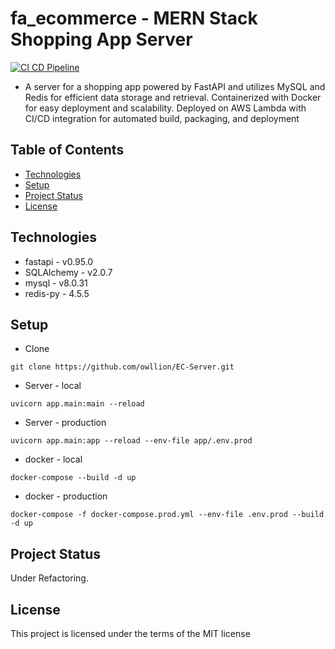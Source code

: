 ﻿# fa_ecommerce - MERN Stack Shopping App Server
 
[![CI CD Pipeline](https://github.com/owllion/fa_ecommerce/actions/workflows/main.yml/badge.svg)](https://github.com/owllion/fa_ecommerce/actions/workflows/main.yml)

- A server for a shopping app powered by FastAPI and utilizes MySQL and Redis for efficient data storage and retrieval. Containerized with Docker for easy deployment and scalability. Deployed on AWS Lambda with CI/CD integration for automated build, packaging, and deployment

## Table of Contents

- [Technologies](#technologies)
- [Setup](#setup)
- [Project Status](#project-status)
- [License](#license)

## Technologies

- fastapi - v0.95.0
- SQLAlchemy - v2.0.7
- mysql - v8.0.31
- redis-py - 4.5.5

## Setup
- Clone
```
git clone https://github.com/owllion/EC-Server.git
```

- Server - local

```
uvicorn app.main:main --reload
```
 - Server - production
```
uvicorn app.main:app --reload --env-file app/.env.prod
```

- docker - local
```
docker-compose --build -d up
```

- docker - production
```
docker-compose -f docker-compose.prod.yml --env-file .env.prod --build -d up
```

## Project Status

Under Refactoring.

## License

This project is licensed under the terms of the MIT license

